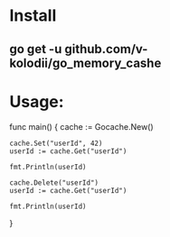 # Install
## go get -u github.com/v-kolodii/go_memory_cashe

# Usage:

func main() {
	cache := Gocache.New()

	cache.Set("userId", 42)
	userId := cache.Get("userId")

	fmt.Println(userId)

	cache.Delete("userId")
	userId := cache.Get("userId")

	fmt.Println(userId)
}